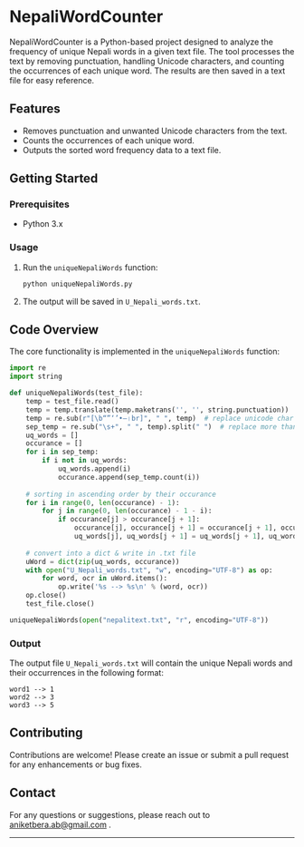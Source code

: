 # NepaliWordCounter

NepaliWordCounter is a Python-based project designed to analyze the frequency of unique Nepali words in a given text file. The tool processes the text by removing punctuation, handling Unicode characters, and counting the occurrences of each unique word. The results are then saved in a text file for easy reference.

## Features

- Removes punctuation and unwanted Unicode characters from the text.
- Counts the occurrences of each unique word.
- Outputs the sorted word frequency data to a text file.

## Getting Started

### Prerequisites

- Python 3.x

### Usage

1. Run the `uniqueNepaliWords` function:

    ```python
    python uniqueNepaliWords.py
    ```

2. The output will be saved in `U_Nepali_words.txt`.

## Code Overview

The core functionality is implemented in the `uniqueNepaliWords` function:

```python
import re
import string

def uniqueNepaliWords(test_file):
    temp = test_file.read()
    temp = temp.translate(temp.maketrans('', '', string.punctuation))  # remove punctuation
    temp = re.sub(r"[\b“”‘’•–।br]", " ", temp)  # replace unicode char with single space
    sep_temp = re.sub("\s+", " ", temp).split(" ")  # replace more than one spaces with single space
    uq_words = []
    occurance = []
    for i in sep_temp:
        if i not in uq_words:
            uq_words.append(i)
            occurance.append(sep_temp.count(i))
    
    # sorting in ascending order by their occurance
    for i in range(0, len(occurance) - 1):
        for j in range(0, len(occurance) - 1 - i):
            if occurance[j] > occurance[j + 1]:
                occurance[j], occurance[j + 1] = occurance[j + 1], occurance[j]
                uq_words[j], uq_words[j + 1] = uq_words[j + 1], uq_words[j]
    
    # convert into a dict & write in .txt file
    uWord = dict(zip(uq_words, occurance))
    with open("U_Nepali_words.txt", "w", encoding="UTF-8") as op:
        for word, ocr in uWord.items():
            op.write('%s --> %s\n' % (word, ocr))
    op.close()
    test_file.close()

uniqueNepaliWords(open("nepalitext.txt", "r", encoding="UTF-8"))
```

### Output

The output file `U_Nepali_words.txt` will contain the unique Nepali words and their occurrences in the following format:

```
word1 --> 1
word2 --> 3
word3 --> 5
```

## Contributing

Contributions are welcome! Please create an issue or submit a pull request for any enhancements or bug fixes.

## Contact

For any questions or suggestions, please reach out to aniketbera.ab@gmail.com .

---
